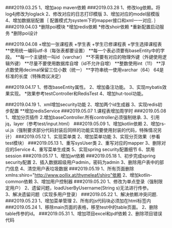 ###2019.03.25
    1、增加aop maven依赖
###2019.03.28
    1、修改log依赖。将log4j修改为loglack
    2、修改对应的日志打印模版
    3、增加对应的model层模版
    4、增加数据层配置｛
        配置模式为system下的mapper接口和xml一一对应.
    ｝
###2019.04.03
    *删除poi模块
    *增加redis依赖
    *修改shoir依赖
    *重新配置启动服务
    *删除poi设计
    
###2019.04.08
    +增加一张课程表
    +学生表
    +学生已修课程表
    +学生选择课程表
        **使用统一编码utf-8（每张表都要设置）
        **每一个表必须要有baseEntity中的字段。
        **每一个主键统一叫id（varchar）
        **不需要有对应的物理外键（外键使用逻辑外键）
        **尽量不要使用数据库自增（id不允许自增）
        **整数使用int（11）
        **浮点数使用decimal保留三位小数（统一）
        **字符串统一使用varchar（64） 64是标准的长度（特殊商议决定）
        
###2019.04.17
    1、修改baseEntity属性。
    2、增加备注功能。
    3、实现mybatis效果实现。
        *效果参考testController和RedisTest
    4、增加hut-tool功能。
    
###2019.04.19
    1、xml增加security功能
    2、增加两个id生成器
    3、实现redis初步配置
        **增加redisService
###2019.05.07
     1.课程表增加周学时
###2019.05.08
    1、增加分页插件
    2.增加baseController.所有controller必须强制继承.
    3、引用jq，layer（参考test/input.html）
###2019.05.09
    1、增加kotlin依赖
    2、增加rs-ui.js（强制要求部分代码封装后同样的功能实现要使用封装的代码，特殊情况另计）
 ###2019.05.12
    1、实现菜单类
    2、增加菜单功能
    3、实现分页效果（参看test模块）
 ###2019.05.13
    1、重写sysUser类
    2、重写对应的mapper
    3、删除对应的Service
    4、重写菜单生成类
    5、实现spring security配置细节
    6、禁用session
 ###2019.05.17
    1、增加jwt依赖
 ###2019.05.18
    1、初步完成spring security配置
    2、插入数据超级用户admin，密码为admin
    3、删除用户表中的部门信息
    4、清空用户表垃圾数据
 ###2019.05.19
    1、所有页面删除xmlns:shiro="http://www.pollix.at/thymeleaf/shiro"依赖
    2、增加kotlin-common依赖
    3、增加用户控制器
 ###2019.05.20
    1、修改为单点登录（强制限定用户）
    2、遗留问题，loadUserByUsername(String s)无法进行传参。  
    3、解决遗留问题（实现多用户登录）
 ###2019.05.22
    1、解决依赖冲突问题.
 ###2019.05.23
    1、增加菜单管理
    2、所有的js代码块必须加在html标签内
 ###2019.05.24
    1、移除main页面的表格，移至test中的table页面。
    2、删除table传参的id。
  ###2019.05.31
    1、增加项目excel和pdf依赖
    2、删除项目错误代码
    